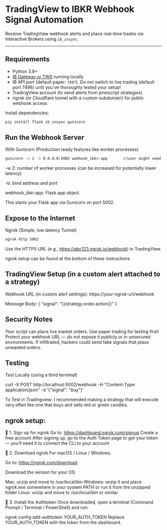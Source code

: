 # TradingView to IBKR Webhook Signal Automation

Receive TradingView webhook alerts and place real-time trades via Interactive Brokers using `ib_insync`.

---

## Requirements

- Python 3.8+
- [IB Gateway or TWS](https://www.interactivebrokers.com/en/trading/ib-gateway.php) running locally
- IB API port (default paper: `7497`). Do not switch to live trading (default port 7496) until you've thoroughly tested your setup!
- TradingView account (to send alerts from pinescript strategies)
- ngrok (or Cloudflare tunnel with a custom subdomain) for public webhook access

Install dependencies:

```bash
pip install flask ib_insync gunicorn
```

## Run the Webhook Server

With Gunicorn (Production ready features like worker processes)
```bash
gunicorn -w 2 -b 0.0.0.0:5002 webhook_ibkr:app       //user might need to precede this command with "python3 -m"
```
-w 2: number of worker processes (can be increased for potentially lower latency)

-b: bind address and port

webhook_ibkr:app: Flask app object

This starts your Flask app via Gunicorn on port 5002.


## Expose to the Internet

Ngrok (Simple, low latency Tunnel)
```bash
ngrok http 5002
```
Use the HTTPS URL (e.g., https://abc123.ngrok.io/webhook) in TradingView.

ngrok setup can be found at the bottom of these instructions


## TradingView Setup (in a custom alert attached to a strategy)

Webhook URL (in custom alert settings):
https://your-ngrok-url/webhook

Message Body:
{
  "signal": "{{strategy.order.action}}"
}


## Security Notes

Your script can place live market orders. Use paper trading for testing first!
Protect your webhook URL — do not expose it publicly or in unsecured environments. If infiltrated, hackers could send fake signals that place unwanted orders.


## Testing

Test Locally (using a third terminal)

curl -X POST http://localhost:5002/webhook -H "Content-Type: application/json" -d '{"signal": "buy"}'


To Test in Tradingview: I recommended making a strategy that will execute very often like one that buys and sells red or green candles.


## ngrok setup:
🔸 1. Sign up for ngrok
Go to: https://dashboard.ngrok.com/signup
Create a free account
After signing up, go to the Auth Token page to get your token — you’ll need it to connect the CLI to your account

🔸 2. Download ngrok
For macOS / Linux / Windows:

Go to: https://ngrok.com/download

Download the version for your OS:

Mac: unzip and move to /usr/local/bin
Windows: unzip it and place ngrok.exe somewhere in your system PATH or run it from the unzipped folder
Linux: unzip and move to /usr/local/bin or similar

🔸 3. Install the Authtoken
Once downloaded, open a terminal (Command Prompt / Terminal / PowerShell) and run:

ngrok config add-authtoken YOUR_AUTH_TOKEN
Replace YOUR_AUTH_TOKEN with the token from the dashboard.
